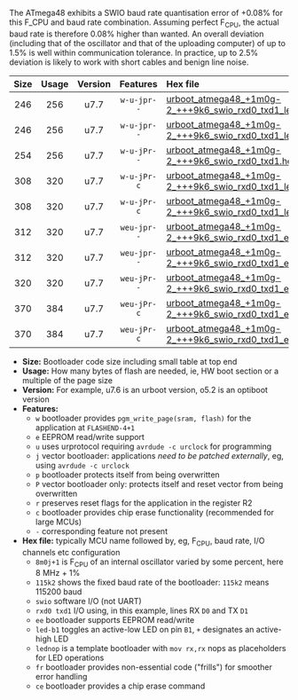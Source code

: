 The ATmega48 exhibits a SWIO baud rate quantisation error of +0.08% for this F_CPU and baud rate combination. Assuming perfect F<sub>CPU</sub>, the actual baud rate is therefore 0.08% higher than wanted. An overall deviation (including that of the oscillator and that of the uploading computer) of up to 1.5% is well within communication tolerance. In practice, up to 2.5% deviation is likely to work with short cables and benign line noise.

|Size|Usage|Version|Features|Hex file|
|:-:|:-:|:-:|:-:|:--|
|246|256|u7.7|`w-u-jpr--`|[urboot_atmega48_+1m0g-2_+++9k6_swio_rxd0_txd1_led+b5.hex](https://raw.githubusercontent.com/stefanrueger/urboot.hex/main/mcus/atmega48/internal_oscillator/fcpu_+1m0g-2/br_+++9k6/urboot_atmega48_+1m0g-2_+++9k6_swio_rxd0_txd1_led+b5.hex)|
|246|256|u7.7|`w-u-jpr--`|[urboot_atmega48_+1m0g-2_+++9k6_swio_rxd0_txd1_lednop.hex](https://raw.githubusercontent.com/stefanrueger/urboot.hex/main/mcus/atmega48/internal_oscillator/fcpu_+1m0g-2/br_+++9k6/urboot_atmega48_+1m0g-2_+++9k6_swio_rxd0_txd1_lednop.hex)|
|254|256|u7.7|`w-u-jPr--`|[urboot_atmega48_+1m0g-2_+++9k6_swio_rxd0_txd1.hex](https://raw.githubusercontent.com/stefanrueger/urboot.hex/main/mcus/atmega48/internal_oscillator/fcpu_+1m0g-2/br_+++9k6/urboot_atmega48_+1m0g-2_+++9k6_swio_rxd0_txd1.hex)|
|308|320|u7.7|`w-u-jPr-c`|[urboot_atmega48_+1m0g-2_+++9k6_swio_rxd0_txd1_led+b5_fr_ce.hex](https://raw.githubusercontent.com/stefanrueger/urboot.hex/main/mcus/atmega48/internal_oscillator/fcpu_+1m0g-2/br_+++9k6/urboot_atmega48_+1m0g-2_+++9k6_swio_rxd0_txd1_led+b5_fr_ce.hex)|
|308|320|u7.7|`w-u-jPr-c`|[urboot_atmega48_+1m0g-2_+++9k6_swio_rxd0_txd1_lednop_fr_ce.hex](https://raw.githubusercontent.com/stefanrueger/urboot.hex/main/mcus/atmega48/internal_oscillator/fcpu_+1m0g-2/br_+++9k6/urboot_atmega48_+1m0g-2_+++9k6_swio_rxd0_txd1_lednop_fr_ce.hex)|
|312|320|u7.7|`weu-jpr--`|[urboot_atmega48_+1m0g-2_+++9k6_swio_rxd0_txd1_ee_led+b5.hex](https://raw.githubusercontent.com/stefanrueger/urboot.hex/main/mcus/atmega48/internal_oscillator/fcpu_+1m0g-2/br_+++9k6/urboot_atmega48_+1m0g-2_+++9k6_swio_rxd0_txd1_ee_led+b5.hex)|
|312|320|u7.7|`weu-jpr--`|[urboot_atmega48_+1m0g-2_+++9k6_swio_rxd0_txd1_ee_lednop.hex](https://raw.githubusercontent.com/stefanrueger/urboot.hex/main/mcus/atmega48/internal_oscillator/fcpu_+1m0g-2/br_+++9k6/urboot_atmega48_+1m0g-2_+++9k6_swio_rxd0_txd1_ee_lednop.hex)|
|320|320|u7.7|`weu-jPr--`|[urboot_atmega48_+1m0g-2_+++9k6_swio_rxd0_txd1_ee.hex](https://raw.githubusercontent.com/stefanrueger/urboot.hex/main/mcus/atmega48/internal_oscillator/fcpu_+1m0g-2/br_+++9k6/urboot_atmega48_+1m0g-2_+++9k6_swio_rxd0_txd1_ee.hex)|
|370|384|u7.7|`weu-jPr-c`|[urboot_atmega48_+1m0g-2_+++9k6_swio_rxd0_txd1_ee_led+b5_fr_ce.hex](https://raw.githubusercontent.com/stefanrueger/urboot.hex/main/mcus/atmega48/internal_oscillator/fcpu_+1m0g-2/br_+++9k6/urboot_atmega48_+1m0g-2_+++9k6_swio_rxd0_txd1_ee_led+b5_fr_ce.hex)|
|370|384|u7.7|`weu-jPr-c`|[urboot_atmega48_+1m0g-2_+++9k6_swio_rxd0_txd1_ee_lednop_fr_ce.hex](https://raw.githubusercontent.com/stefanrueger/urboot.hex/main/mcus/atmega48/internal_oscillator/fcpu_+1m0g-2/br_+++9k6/urboot_atmega48_+1m0g-2_+++9k6_swio_rxd0_txd1_ee_lednop_fr_ce.hex)|

- **Size:** Bootloader code size including small table at top end
- **Usage:** How many bytes of flash are needed, ie, HW boot section or a multiple of the page size
- **Version:** For example, u7.6 is an urboot version, o5.2 is an optiboot version
- **Features:**
  + `w` bootloader provides `pgm_write_page(sram, flash)` for the application at `FLASHEND-4+1`
  + `e` EEPROM read/write support
  + `u` uses urprotocol requiring `avrdude -c urclock` for programming
  + `j` vector bootloader: applications *need to be patched externally*, eg, using `avrdude -c urclock`
  + `p` bootloader protects itself from being overwritten
  + `P` vector bootloader only: protects itself and reset vector from being overwritten
  + `r` preserves reset flags for the application in the register R2
  + `c` bootloader provides chip erase functionality (recommended for large MCUs)
  + `-` corresponding feature not present
- **Hex file:** typically MCU name followed by, eg, F<sub>CPU</sub>, baud rate, I/O channels etc configuration
  + `8m0j+1` is F<sub>CPU</sub> of an internal oscillator varied by some percent, here 8 MHz + 1%
  + `115k2` shows the fixed baud rate of the bootloader: `115k2` means 115200 baud
  + `swio` software I/O (not UART)
  + `rxd0 txd1` I/O using, in this example, lines RX `D0` and TX `D1`
  + `ee` bootloader supports EEPROM read/write
  + `led-b1` toggles an active-low LED on pin `B1`, `+` designates an active-high LED
  + `lednop` is a template bootloader with `mov rx,rx` nops as placeholders for LED operations
  + `fr` bootloader provides non-essential code ("frills") for smoother error handling
  + `ce` bootloader provides a chip erase command
